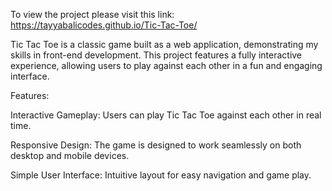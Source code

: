 To view the project please visit this link: https://tayyabalicodes.github.io/Tic-Tac-Toe/

Tic Tac Toe is a classic game built as a web application, demonstrating my skills in front-end development. This project features a fully interactive experience, allowing users to play against each other in a fun and engaging interface.

Features:

Interactive Gameplay: Users can play Tic Tac Toe against each other in real time.

Responsive Design: The game is designed to work seamlessly on both desktop and mobile devices.

Simple User Interface: Intuitive layout for easy navigation and game play.


